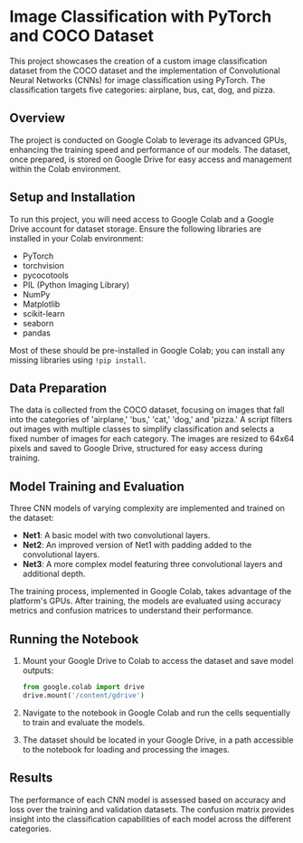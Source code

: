 # Image Classification with PyTorch and COCO Dataset

This project showcases the creation of a custom image classification dataset from the COCO dataset and the implementation of Convolutional Neural Networks (CNNs) for image classification using PyTorch. The classification targets five categories: airplane, bus, cat, dog, and pizza.

## Overview

The project is conducted on Google Colab to leverage its advanced GPUs, enhancing the training speed and performance of our models. The dataset, once prepared, is stored on Google Drive for easy access and management within the Colab environment.

## Setup and Installation

To run this project, you will need access to Google Colab and a Google Drive account for dataset storage. Ensure the following libraries are installed in your Colab environment:

- PyTorch
- torchvision
- pycocotools
- PIL (Python Imaging Library)
- NumPy
- Matplotlib
- scikit-learn
- seaborn
- pandas

Most of these should be pre-installed in Google Colab; you can install any missing libraries using `!pip install`.

## Data Preparation

The data is collected from the COCO dataset, focusing on images that fall into the categories of 'airplane,' 'bus,' 'cat,' 'dog,' and 'pizza.' A script filters out images with multiple classes to simplify classification and selects a fixed number of images for each category. The images are resized to 64x64 pixels and saved to Google Drive, structured for easy access during training.

## Model Training and Evaluation

Three CNN models of varying complexity are implemented and trained on the dataset:

- **Net1**: A basic model with two convolutional layers.
- **Net2**: An improved version of Net1 with padding added to the convolutional layers.
- **Net3**: A more complex model featuring three convolutional layers and additional depth.

The training process, implemented in Google Colab, takes advantage of the platform's GPUs. After training, the models are evaluated using accuracy metrics and confusion matrices to understand their performance.

## Running the Notebook

1. Mount your Google Drive to Colab to access the dataset and save model outputs:

    ```python
    from google.colab import drive
    drive.mount('/content/gdrive')
    ```

2. Navigate to the notebook in Google Colab and run the cells sequentially to train and evaluate the models.

3. The dataset should be located in your Google Drive, in a path accessible to the notebook for loading and processing the images.

## Results

The performance of each CNN model is assessed based on accuracy and loss over the training and validation datasets. The confusion matrix provides insight into the classification capabilities of each model across the different categories.